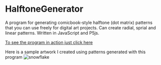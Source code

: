 # HalftoneGenerator
A program for generating comicbook-style halftone (dot matrix) patterns  that you can use freely for digital art projects.
Can create radial, sprial and linear patterns.
Written in JavaScript and P5js.

[To see the program in action just click here](https://liamroddy.github.io/HalftoneGenerator/)

Here is a sample artwork I created using patterns generated with this program
![snowflake](https://user-images.githubusercontent.com/38569656/109980479-de1ad980-7cf7-11eb-9b06-46f281ae00f1.png)
